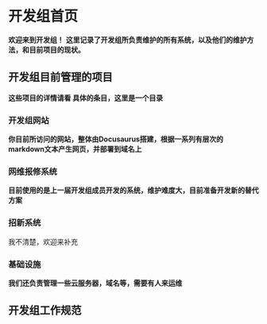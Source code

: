 # 开发组首页
**欢迎来到开发组！**
**这里记录了开发组所负责维护的所有系统，以及他们的维护方法，和目前项目的现状。**
## 开发组目前管理的项目
**这些项目的详情请看 具体的条目，这里是一个目录**
### 开发组网站
**你目前所访问的网站，整体由Docusaurus搭建，根据一系列有层次的markdown文本产生网页，并部署到域名上**
### 网维报修系统
**目前使用的是上一届开发组成员开发的系统，维护难度大，目前准备开发新的替代方案**
### 招新系统
我不清楚，欢迎来补充
### 基础设施
**我们还负责管理一些云服务器，域名等，需要有人来运维**
## 开发组工作规范


